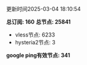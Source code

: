 更新时间2025-03-04 18:10:54

**总订阅: 160**
**总节点: 25841**
- vless节点: 6233
- hysteria2节点: 3

**google ping有效节点: 341**
